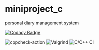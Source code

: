 # miniproject_c

personal diary management system

[![Codacy Badge](https://api.codacy.com/project/badge/Grade/97ed3a8777754eec86488e042a91f69b)](https://app.codacy.com/gh/stepin104245/miniproject_c?utm_source=github.com&utm_medium=referral&utm_content=stepin104245/miniproject_c&utm_campaign=Badge_Grade)


![cppcheck-action](https://github.com/stepin104245/miniproject_c/workflows/cppcheck-action/badge.svg?branch=main)
![Valgrind](https://github.com/stepin104245/miniproject_c/workflows/Valgrind/badge.svg)
![C/C++ CI](https://github.com/stepin105361/calc/workflows/C/C++%20CI/badge.svg)
